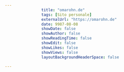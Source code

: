 ---
                title: "omarohn.de"
                tags: [Sito personale]
                externalUrl: "https://omarohn.de"
                date: 9987-08-08
                showDate: false
                showAuthor: false
                showReadingTime: false
                showEdit: false
                showLikes: false
                showViews: false
                layoutBackgroundHeaderSpace: false
                ---


